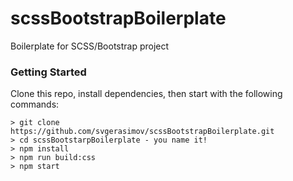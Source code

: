 # scssBootstrapBoilerplate

Boilerplate for SCSS/Bootstrap project

### Getting Started

Clone this repo, install dependencies, then start with the following commands:

```
> git clone https://github.com/svgerasimov/scssBootstrapBoilerplate.git
> cd scssBootstarpBoilerplate - you name it!
> npm install
> npm run build:css
> npm start

```

